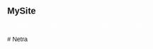 <!DOCTYPE html>
<html lang="en">
<head>
  <meta charset="UTF-8" />
  <meta name="viewport" content="width=device-width, initial-scale=1.0" />
  <title>Responsive Navbar</title>
  <style>
    body {
      margin: 0;
      font-family: Arial, sans-serif;
    }

    .navbar {
      background-color: #333;
      overflow: hidden;
      display: flex;
      justify-content: space-between;
      align-items: center;
      padding: 0 16px;
    }

    .navbar a {
      color: white;
      text-decoration: none;
      padding: 14px 20px;
      display: block;
    }

    .navbar a:hover {
      background-color: #575757;
    }

    .navbar .logo {
      font-size: 20px;
      font-weight: bold;
    }

    .navbar-links {
      display: flex;
    }

    .toggle-button {
      display: none;
      flex-direction: column;
      cursor: pointer;
    }

    .toggle-button div {
      width: 25px;
      height: 3px;
      background-color: white;
      margin: 4px 0;
    }

    @media (max-width: 768px) {
      .navbar-links {
        display: none;
        flex-direction: column;
        width: 100%;
      }

      .navbar-links.active {
        display: flex;
      }

      .toggle-button {
        display: flex;
      }

      .navbar {
        flex-direction: column;
        align-items: flex-start;
      }
    }
  </style>
</head>
<body>

  <nav class="navbar">
    <div class="logo">MySite</div>
    <div class="toggle-button" onclick="toggleNavbar()">
      <div></div>
      <div></div>
      <div></div>
    </div>
    <div class="navbar-links" id="navbarLinks">
      <a href="#">Home</a>
      <a href="#">About</a>
      <a href="#">Services</a>
      <a href="#">Contact</a>
    </div>
  </nav>

  <script>
    function toggleNavbar() {
      const navbarLinks = document.getElementById('navbarLinks');
      navbarLinks.classList.toggle('active');
    }
  </script>

</body>
</html>
# Netra
